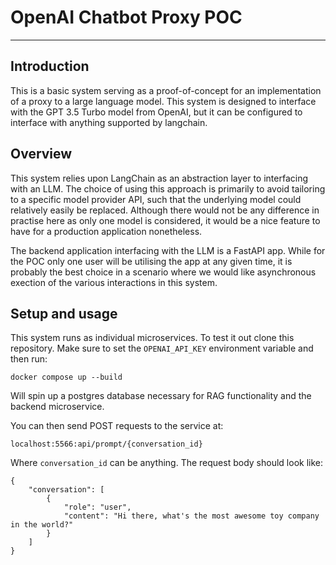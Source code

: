 # OpenAI Chatbot Proxy POC

---

## Introduction

This is a basic system serving as a proof-of-concept for an implementation of a proxy to a large language model. This system is designed to interface with the GPT 3.5 Turbo model from OpenAI, but it can be configured to interface with anything supported by langchain.  

## Overview

This system relies upon LangChain as an abstraction layer to interfacing with an LLM. The choice of using this approach is primarily to avoid tailoring to a specific model provider API, such that the underlying model could relatively easily be replaced. Although there would not be any difference in practise here as only one model is considered, it would be a nice feature to have for a production application nonetheless. 

The backend application interfacing with the LLM is a FastAPI app. While for the POC only one user will be utilising the app at any given time, it is probably the best choice in a scenario where we would like asynchronous exection of the various interactions in this system.


## Setup and usage

This system runs as individual microservices. To test it out clone this repository. Make sure to set the `OPENAI_API_KEY` environment variable and then run:

`docker compose up --build`

Will spin up a postgres database necessary for RAG functionality and the backend microservice.

You can then send POST requests to the service at:

`localhost:5566:api/prompt/{conversation_id}`

Where `conversation_id` can be anything. The request body should look like:

```
{
    "conversation": [
        {
            "role": "user",
            "content": "Hi there, what's the most awesome toy company in the world?"
        }
    ]
}

```
